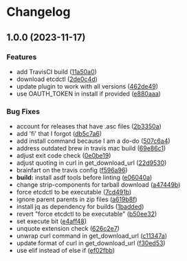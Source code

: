 # Changelog

## 1.0.0 (2023-11-17)


### Features

* add TravisCI build ([11a50a0](https://github.com/particledecay/asdf-etcd/commit/11a50a04a1439b8c26d086e84a6aac6c2d2aa98c))
* download etcdctl ([2de0c4d](https://github.com/particledecay/asdf-etcd/commit/2de0c4dbf1d22206fcf9a61e2c25f3c733f7917e))
* update plugin to work with all versions ([462de49](https://github.com/particledecay/asdf-etcd/commit/462de49ee773830daed5318fb8f9fdbb51d980e1))
* use OAUTH_TOKEN in install if provided ([e880aaa](https://github.com/particledecay/asdf-etcd/commit/e880aaaea865f4a92044bb22bb6bb169c8f8bfb0))


### Bug Fixes

* account for releases that have .asc files ([2b3350a](https://github.com/particledecay/asdf-etcd/commit/2b3350a2030caac1b6f85e72969a5efbb7888d8a))
* add 'fi' that I forgot ([db5c7a6](https://github.com/particledecay/asdf-etcd/commit/db5c7a6102fb139447ef173cb2c14faa924cb1cd))
* add install command because I am a do-do ([507c6a4](https://github.com/particledecay/asdf-etcd/commit/507c6a4e23ad7311e6e434ddc8256511182d2d78))
* address outdated brew in travis mac build ([69e86c1](https://github.com/particledecay/asdf-etcd/commit/69e86c12152a859421e319d29560c5bd6e2a7475))
* adjust exit code check ([0e0be19](https://github.com/particledecay/asdf-etcd/commit/0e0be199caabdc9c1e20adf0b691b2183d6cf60f))
* adjust quoting in curl in get_download_url ([22d9530](https://github.com/particledecay/asdf-etcd/commit/22d9530dfb54cd018071df7d87ce4d1b2ed14872))
* brainfart on the travis config ([f596a96](https://github.com/particledecay/asdf-etcd/commit/f596a96cf87a8cde84dc3aab022c4ebb8b0e20fb))
* **build:** install asdf tools before linting ([e06040a](https://github.com/particledecay/asdf-etcd/commit/e06040a572a9e7d224b0f0dd49961e7333d19078))
* change strip-components for tarball download ([a47449b](https://github.com/particledecay/asdf-etcd/commit/a47449b5fc91a6988d943e3632942d98e1145efc))
* force etcdctl to be executable ([7cd491b](https://github.com/particledecay/asdf-etcd/commit/7cd491b15db60273270a96a791f8697658ab46e0))
* ignore parent parents in zip files ([a619b8f](https://github.com/particledecay/asdf-etcd/commit/a619b8f494c47223e8221f4ab5770c225b82739e))
* install jq as dependency for builds ([1badded](https://github.com/particledecay/asdf-etcd/commit/1baddedc9c45d810075ccf78a89e6bfd6a6c04b5))
* revert "force etcdctl to be executable" ([b50ee32](https://github.com/particledecay/asdf-etcd/commit/b50ee3259d1a8d9f26bca844ea0e32d21f37299f))
* set execute bit ([e4aff48](https://github.com/particledecay/asdf-etcd/commit/e4aff48f4381072612782f36871033048d44b1a0))
* unquote extension check ([626c2e7](https://github.com/particledecay/asdf-etcd/commit/626c2e7c86b03d1985e43f9f9d6189d74d81c040))
* unwrap curl command in get_download_url ([c11347a](https://github.com/particledecay/asdf-etcd/commit/c11347af6688859564a382b806409779006e77a6))
* update format of curl in get_download_url ([f30ed53](https://github.com/particledecay/asdf-etcd/commit/f30ed53fa2910142260a979a4dc333aec92214f3))
* use elif instead of else if ([ef02fbb](https://github.com/particledecay/asdf-etcd/commit/ef02fbb50bf4a8ac1d2506686ff92bd0848f2fd9))
